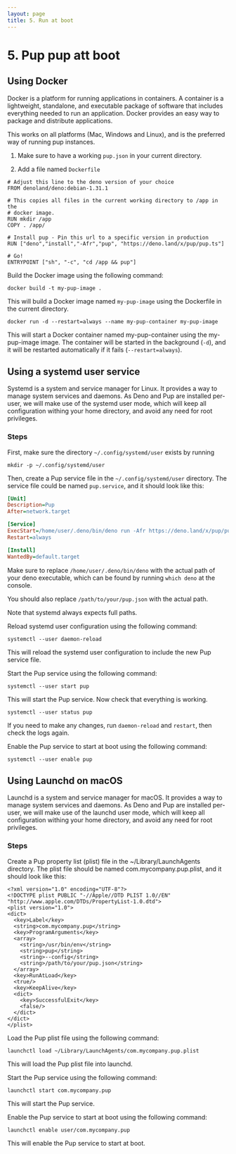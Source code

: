 ```yaml
---
layout: page
title: 5. Run at boot
---
```


# 5. Pup pup att boot

## Using Docker

Docker is a platform for running applications in containers. A container is a lightweight, standalone, and executable package of software that includes everything needed to run an application. Docker provides an easy way to package and distribute applications.

This works on all platforms (Mac, Windows and Linux), and is the preferred way of running pup instances.

1. Make sure to have a working `pup.json` in your current directory.

2. Add a file named `Dockerfile`

```
# Adjust this line to the deno version of your choice
FROM denoland/deno:debian-1.31.1

# This copies all files in the current working directory to /app in the
# docker image. 
RUN mkdir /app
COPY . /app/

# Install pup - Pin this url to a specific version in production
RUN ["deno","install","-Afr","pup", "https://deno.land/x/pup/pup.ts"]

# Go!
ENTRYPOINT ["sh", "-c", "cd /app && pup"]
```

Build the Docker image using the following command:

```
docker build -t my-pup-image .
```

This will build a Docker image named `my-pup-image` using the Dockerfile in the current directory.

```
docker run -d --restart=always --name my-pup-container my-pup-image
```

This will start a Docker container named my-pup-container using the my-pup-image image. The container will be started in the background (`-d`), and it will be restarted automatically if it fails (`--restart=always`).

## Using a systemd user service

Systemd is a system and service manager for Linux. It provides a way to manage system services and daemons. As Deno and Pup are installed per-user, we will make use of the systemd user mode, which will keep all configuration withing your home directory, and avoid any need for root privileges.

### Steps

First, make sure the directory `~/.config/systemd/user` exists by running

```
mkdir -p ~/.config/systemd/user
```

Then, create a Pup service file in the `~/.config/systemd/user` directory. The service file could be named `pup.service`, and it should look like this:

```ini
[Unit]
Description=Pup
After=network.target

[Service]
ExecStart=/home/user/.deno/bin/deno run -Afr https://deno.land/x/pup/pup.ts --config /path/to/your/pup.json
Restart=always

[Install]
WantedBy=default.target
```

Make sure to replace `/home/user/.deno/bin/deno` with the actual path of your deno executable, which can be found by running `which deno` at the console.

You should also replace `/path/to/your/pup.json` with the actual path.

Note that systemd always expects full paths.

Reload systemd user configuration using the following command:

```
systemctl --user daemon-reload
```

This will reload the systemd user configuration to include the new Pup service file.

Start the Pup service using the following command:

```
systemctl --user start pup
```

This will start the Pup service. Now check that everything is working.

```
systemctl --user status pup
```

If you need to make any changes, run `daemon-reload` and `restart`, then check the logs again.


Enable the Pup service to start at boot using the following command:

```
systemctl --user enable pup
```

## Using Launchd on macOS

Launchd is a system and service manager for macOS. It provides a way to manage system services and daemons. As Deno and Pup are installed per-user, we will make use of the launchd user mode, which will keep all configuration withing your home directory, and avoid any need for root privileges.

### Steps

Create a Pup property list (plist) file in the ~/Library/LaunchAgents directory. The plist file should be named com.mycompany.pup.plist, and it should look like this:

```
<?xml version="1.0" encoding="UTF-8"?>
<!DOCTYPE plist PUBLIC "-//Apple//DTD PLIST 1.0//EN" 
"http://www.apple.com/DTDs/PropertyList-1.0.dtd">
<plist version="1.0">
<dict>
  <key>Label</key>
  <string>com.mycompany.pup</string>
  <key>ProgramArguments</key>
  <array>
    <string>/usr/bin/env</string>
    <string>pup</string>
    <string>--config</string>
    <string>/path/to/your/pup.json</string>
  </array>
  <key>RunAtLoad</key>
  <true/>
  <key>KeepAlive</key>
  <dict>
    <key>SuccessfulExit</key>
    <false/>
  </dict>
</dict>
</plist>
```

Load the Pup plist file using the following command:

```launchctl load ~/Library/LaunchAgents/com.mycompany.pup.plist```

This will load the Pup plist file into launchd.

Start the Pup service using the following command:

```launchctl start com.mycompany.pup```

This will start the Pup service.

Enable the Pup service to start at boot using the following command:

```launchctl enable user/com.mycompany.pup```

This will enable the Pup service to start at boot.